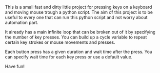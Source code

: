 This is a small fast and dirty little project for pressing keys on a keyboard and moving mouse trough a python script. The aim of this project is to be useful to every one that can run this python script and not worry about automation part. 

It already has a main infinite loop that can be broken out of it by specifying the number of key presses. You can build up a cycle variable to repeat certain key strokes or mouse movements and presses.

Each button press has a given duration and wait time after the press. You can specify wait time for each key press or use a default value.

Have fun!